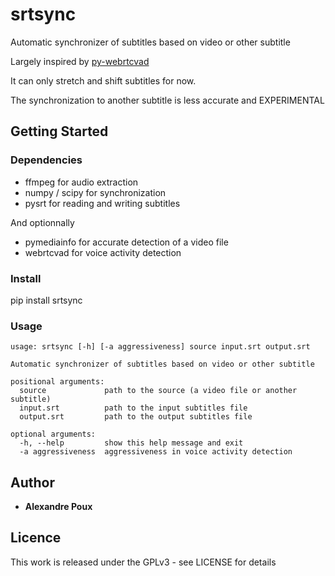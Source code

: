 # srtsync
Automatic synchronizer of subtitles based on video or other subtitle

Largely inspired by [py-webrtcvad](https://github.com/wiseman/py-webrtcvad)

It can only stretch and shift subtitles for now.

The synchronization to another subtitle is less accurate and EXPERIMENTAL

## Getting Started
### Dependencies
 * ffmpeg for audio extraction
 * numpy / scipy for synchronization
 * pysrt for reading and writing subtitles
 
And optionnally
 * pymediainfo for accurate detection of a video file
 * webrtcvad for voice activity detection

### Install
pip install srtsync

### Usage
```
usage: srtsync [-h] [-a aggressiveness] source input.srt output.srt

Automatic synchronizer of subtitles based on video or other subtitle

positional arguments:
  source             path to the source (a video file or another subtitle)
  input.srt          path to the input subtitles file
  output.srt         path to the output subtitles file

optional arguments:
  -h, --help         show this help message and exit
  -a aggressiveness  aggressiveness in voice activity detection
```
## Author
 - **Alexandre Poux**
 
## Licence
 This work is released under the GPLv3 - see LICENSE for details
